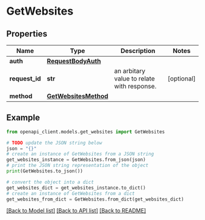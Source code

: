 # GetWebsites


## Properties

Name | Type | Description | Notes
------------ | ------------- | ------------- | -------------
**auth** | [**RequestBodyAuth**](RequestBodyAuth.md) |  | 
**request_id** | **str** | an arbitary value to relate with response. | [optional] 
**method** | [**GetWebsitesMethod**](GetWebsitesMethod.md) |  | 

## Example

```python
from openapi_client.models.get_websites import GetWebsites

# TODO update the JSON string below
json = "{}"
# create an instance of GetWebsites from a JSON string
get_websites_instance = GetWebsites.from_json(json)
# print the JSON string representation of the object
print(GetWebsites.to_json())

# convert the object into a dict
get_websites_dict = get_websites_instance.to_dict()
# create an instance of GetWebsites from a dict
get_websites_from_dict = GetWebsites.from_dict(get_websites_dict)
```
[[Back to Model list]](../README.md#documentation-for-models) [[Back to API list]](../README.md#documentation-for-api-endpoints) [[Back to README]](../README.md)


